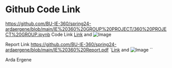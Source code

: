 # Github Code Link

https://github.com/BU-IE-360/spring24-ardaergene/blob/main/IE%20360%20GROUP%20PROJECT/360%20PROJECT%20GROUP.ipynb
Code Link
[Link](https://github.com/BU-IE-360/spring24-ardaergene/blob/main/IE%20360%20GROUP%20PROJECT/360%20PROJECT%20GROUP.ipynb) and ![Image](src)

Report Link
https://github.com/BU-IE-360/spring24-ardaergene/blob/main/IE%20360%20Report.pdf
`[Link](https://github.com/BU-IE-360/spring24-ardaergene/blob/main/IE%20360%20Report.pdf) and ![Image](src)
``

Arda Ergene

```

```
